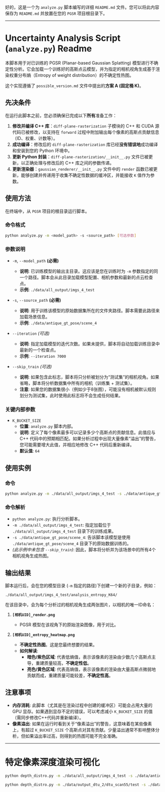好的，这是一个为 `analyze.py` 脚本编写的详细 `README.md` 文件。您可以将此内容保存为 `README.md` 并放置在您的 `PGSR` 项目根目录下。

-----

# Uncertainty Analysis Script (`analyze.py`) Readme

本脚本用于对已训练的 PGSR (Planar-based Gaussian Splatting) 模型进行不确定性分析。它会加载一个训练好的高斯点云模型，并为指定的相机视角生成基于渲染权重分布熵（Entropy of weight distribution）的不确定性热图。

这个实现遵循了 `possible_version.md` 文件中提出的**方案 A (固定桶 K)**。

## 先决条件

在运行此脚本之前，您必须确保已完成以下**所有**准备工作：

1.  **修改并编译 C++ 库**：`diff-plane-rasterization` 子模块的 C++ 和 CUDA 源代码已被修改，以支持在 `forward` 过程中附加输出每个像素的高斯点贡献信息（ID、权重、计数等）。
2.  **成功编译**：修改后的 `diff-plane-rasterization` 库已经**没有错误地**成功编译和安装到您的 Python 环境中。
3.  **更新 Python 封装**：`diff-plane-rasterization/__init__.py` 文件已被更新，以正确处理与修改后的 C++ 库之间的参数传递。
4.  **更新渲染器**：`gaussian_renderer/__init__.py` 文件中的 `render` 函数已被更新，能够创建并传递用于收集不确定性数据的缓冲区，并能接收 `K` 值作为参数。

## 使用方法

在终端中，从 `PGSR` 项目的根目录运行脚本。

### 命令格式

```bash
python analyze.py -m <model_path> -s <source_path> [可选参数]
```

### 参数说明

  * `-m`, `--model_path` **(必需)**

      * **说明**: 已训练模型的输出主目录。这应该是您在训练时为 `-m` 参数指定的同一个路径。脚本会从此目录加载模型配置、相机参数和最新的点云检查点。
      * **示例**: `./data/all_output/imgs_4_test`

  * `-s`, `--source_path` **(必需)**

      * **说明**: 用于训练该模型的原始数据集所在的文件夹路径。脚本需要此路径来加载场景信息。
      * **示例**: `./data/antique_gt_pose/scene_4`

  * `--iteration` *(可选)*

      * **说明**: 指定加载模型的迭代次数。如果未提供，脚本将自动加载训练目录中最新的一个检查点。
      * **示例**: `--iteration 7000`

  * `--skip_train` *(可选)*

      * **说明**: 如果包含此标志，脚本将只分析被划分为“测试集”的相机视角。如果省略，脚本将分析数据集中所有的相机（训练集 + 测试集）。
      * **注意**: 如果您的数据集很小（例如少于8张图），可能没有相机被默认规则划分为测试集，此时使用此标志将不会生成任何结果。

### 关键内部参数

  * `K_BUCKET_SIZE`
      * **位置**: `analyze.py` 脚本内部。
      * **说明**: 定义了每个像素最多可以记录多少个高斯点的贡献信息。此值应与 C++ 代码中的预期相匹配。如果分析过程中出现大量像素“溢出”的警告，您可能需要增大此值，并相应地修改 C++ 代码后重新编译。
      * **默认值**: `64`

## 使用实例

### 命令

```bash
python analyze.py -m ./data/all_output/imgs_4_test -s ./data/antique_gt_pose/scene_4
```

### 命令解析

  * `python analyze.py`: 执行分析脚本。
  * `-m ./data/all_output/imgs_4_test`: 指定加载位于 `./data/all_output/imgs_4_test` 目录下的训练成果。
  * `-s ./data/antique_gt_pose/scene_4`: 告诉脚本该模型是使用 `./data/antique_gt_pose/scene_4` 目录下的原始数据训练的。
  * *(此示例中未包含 `--skip_train`)*: 因此，脚本将分析并为该场景中的所有4个相机视角生成热图。

## 输出结果

脚本运行后，会在您的模型目录 (`-m` 指定的路径)下创建一个新的子目录，例如：

`./data/all_output/imgs_4_test/analysis_entropy_K64/`

在该目录中，会为每个分析过的相机视角生成两张图片，以相机的唯一ID命名：

1.  **`[相机UID]_render.png`**

      * PGSR 模型在该视角下的原始渲染图像，用于对比。

2.  **`[相机UID]_entropy_heatmap.png`**

      * **不确定性热图**。这是您最终想要的结果。
      * **如何解读**:
          * **暗色/紫色区域**: 代表低熵值，表示该像素的渲染由少数几个高斯点主导，重建质量较高，**不确定性低**。
          * **亮色/黄色区域**: 代表高熵值，表示该像素的渲染由大量高斯点微弱地贡献而成，重建质量可能较差，**不确定性高**。

## 注意事项

  * **内存消耗**: 此脚本（尤其是在渲染过程中创建的缓冲区）可能会占用大量的 GPU 显存。如果遇到显存不足的错误，可以考虑减小 `K_BUCKET_SIZE` 的值（需同步修改C++代码并重新编译）。
  * **像素溢出**: 如果在运行时看到关于“像素溢出”的警告，这意味着在某些像素上，有超过 `K_BUCKET_SIZE` 个高斯点对其有贡献。少量溢出通常不影响整体分析，但如果溢出率过高，则得到的热图可能不完全准确。


  ---
  # 特定像素深度渲染可视化

  ```bash
  python depth_distro.py -m ./data/all_output/imgs_4_test -s ./data/antique_gt_pose/scene_4 --visualize_uid 0 --visualize_px 400 400
  ```

  
  ```bash
  python depth_distro.py -m ./data/output_dtu_2/dtu_scan55/test -s ./data/dtu_dataset/dtu/scan55 --visualize_uid 0 --visualize_px 400 400
  ```